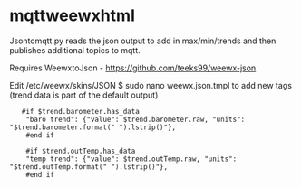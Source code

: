 # mqttweewxhtml

Jsontomqtt.py reads the json output to add in max/min/trends and then publishes additional topics to mqtt.

Requires WeewxtoJson - https://github.com/teeks99/weewx-json

Edit /etc/weewx/skins/JSON $ sudo nano weewx.json.tmpl to add new tags (trend data is part of the default output)

       #if $trend.barometer.has_data
        "baro trend": {"value": $trend.barometer.raw, "units": "$trend.barometer.format(" ").lstrip()"},
        #end if 

        #if $trend.outTemp.has_data
        "temp trend": {"value": $trend.outTemp.raw, "units": "$trend.outTemp.format(" ").lstrip()"},
        #end if 
